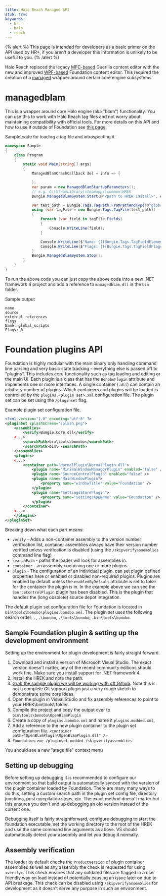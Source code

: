 ```yaml
---
title: Halo Reach Managed API
stub: true
keywords:
  - hr
  - halo
  - reach
---
```

{% alert %}
This page is intended for developers as a basic primer on the API used by HR+, if you aren't a developer this information is unlikely to be useful to you.
{% /alert %}

Halo Reach replaced the legacy [MFC-based][mfc] Guerilla content editor with the new and improved [WPF-based][wpf] Foundation content editor. This required the creation of a [managed][managed_code] wrapper around certain core engine subsystems.

# managedblam
This is a wrapper around core Halo engine (aka "blam") functionality. You can use this to work with Halo Reach tag files and not worry about maintaining compatibility with official tools. For more details on this API and how to use it outside of Foundation see [this page](~managed-blam).

Sample code for loading a tag file and introspecting it.
```c#
namespace Sample
{
    class Program
    {
        static void Main(string[] args)
        {
            ManagedBlamCrashCallback del = info => {

            };
            var param = new ManagedBlamStartupParameters();
            // e.g. G:\SteamLibrary\steamapps\common\HREK
            Bungie.ManagedBlamSystem.Start(@"<path to HREK install>", del, param);

            var test_path = Bungie.Tags.TagPath.FromPathAndType(@"globals\global_scripts", "hsc*");
            using (var tagFile = new Bungie.Tags.TagFile(test_path))
            {
                foreach (var field in tagFile.Fields)
                {
                    Console.WriteLine(field);
                }

                Console.WriteLine($"Name: {((Bungie.Tags.TagFieldElement)tagFile.Fields[0]).GetStringData()}");
                Console.WriteLine($"Flags: {((Bungie.Tags.TagFieldFlags)tagFile.Fields[3]).RawValue}");
            }
            Bungie.ManagedBlamSystem.Stop();
        }
    }
}
```

To run the above code you can just copy the above code into a new .NET framework 4 project and add a reference to `managedblam.dll` in the `bin` folder.

Sample output
```
name
source
external references
flags
Name: global_scripts
Flags: 0
```

# Foundation plugins API
Foundation is highly modular with the main binary only handling command line parsing and very basic state tracking - everything else is passed off to "plugins". This includes core functionality such as tag loading and editing or the main UI. 
Each plugin is a class that has the `BonoboPlugin` attribute and implements one or more interfaces. A single container (`.dll`) can contain an arbitrary number of plugins. 
Which containers and plugins will be loaded is controlled by the `plugins.<plugin set>.xml` configuration file. The plugin set can be set using the `/pluginset` flag.

Example plugin set configuration file.

```xml
<?xml version="1.0" encoding="utf-8" ?>
<pluginSet splashScreen="splash.png">
	<assemblies>
		<verify>Bungie.Core.dll</verify>
    <...>
		<searchPath>bin\tools\bonobo</searchPath>
		<searchPath>bin\</searchPath>
	</assemblies>
	<plugins>
    <...>
		<container path="NormalPlugin\NormalPlugin.dll">
			<plugin name="MinimalWindowManagerPlugin" enabled="false" />
			<plugin name="SourceControlPlugin" enabled="false" />
			<plugin name="MainWindowPlugin">
				<property name="windowTitle" value="Foundation" />
			</plugin>
			<plugin name="SettingsStorePlugin">
				<property name="settingsAppName" value="Foundation" />
			</plugin>
		</container>
    <...>
	</plugins>
</pluginSet>
```

Breaking down what each part means:
- `verify` - Adds a non-container assembly to the version number verification list, container assemblies always have their version number verified unless verification is disabled (using the `/skipverifyassemblies` command line flag)
- `searchPath` - paths the loader will look for assemblies in.
- `container` - an assembly containing one or more plugins.
- `plugin` - The configuration of an individual plugin, can set plugin defined properties here or enabled or disabled non-required plugins. Plugins are enabled by default unless the `enabledByDefault` attribute is set to false for the container the plugin is in. In the example above we can see the `SourceControlPlugin` plugin has been disabled. This is the plugin that handles the (long obsolete) source depot integration.

The default plugin set configuration file for Foundation is located in `bin\tools\bonobo\plugins.bonobo.xml`.
The plugin set uses the following search order: `.`, `.\bonobo`, `.\tools\bonobo`, `.bin\tools\bonobo`.

## Sample Foundation plugin & setting up the development environment

Setting up the environment for plugin development is fairly straight forward. 

1. Download and install a version of Microsoft Visual Studio. The exact version doesn't matter, any of the recent community editions should work fine. Make sure you install support for .NET framework 4.
2. Install the HREK and note the path.
3. [Grab the sample plugin we will be working with off Github][sample_code]. Note this is not a complete Git support plugin just a very rough sketch to demonstrate some core ideas.
4. Open the plugin in Visual Studio and fix assembly references to point to your HREK\bin\tools\ folder.
5. Compile the project and copy the output over to `bin\tools\bonobo\OpenBlamPlugin`
6. Create a copy of `plugins.bonobo.xml` and name it `plugins.modded.xml`, 
7. Add a reference to the new plugin container to the plugin set configuration file. `<container path="OpenBlamPlugin\OpenBlamPlugin.dll" />`
8. `Foundation.exe /pluginset:modded /skipverifyassemblies`

You should see a new "stage file" context menu 

## Setting up debugging

Before setting up debugging it is recommended to configure our environment so that build output is automatically synced with the version of the plugin container loaded by Foundation. There are many many ways to do this, setting a custom search path in the plugin set config file, directory junctions, post compilation steps, etc. The exact method doesn't matter but this ensures you don't end up debugging an old version instead of the current one.

Debugging itself is fairly straightforward, configure debugging to start the foundation executable, set the working directory to the root of the HREK and use the same command line arguments as above. VS should automatically detect your assembly and let you debug it normally.

## Assembly verification

The loader by default checks the `ProductVersion` of plugin container assemblies as well as any assembly the check is requested for using `<verify>`. This check ensures that any outdated files are flagged in a user friendly way on load instead of potentially causing an issue later on due to API breakage. This check can be disabled using `/skipverifyassemblies` for development as it doesn't serve any purpose in such an environment. 


[mfc]: https://en.wikipedia.org/wiki/Microsoft_Foundation_Class_Library
[wpf]: https://en.wikipedia.org/wiki/Windows_Presentation_Foundation
[managed_code]: https://docs.microsoft.com/en-us/dotnet/standard/managed-code
[sample_code]: https://github.com/num0005/SampleFoundationPlugin
